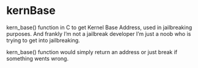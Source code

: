 # kernBase
kern_base() function in C to get Kernel Base Address, used in jailbreaking purposes. And frankly I’m not a jailbreak developer I’m just a noob who is trying to get into jailbreaking.

kern_base() function would simply return an address or just break if something wents wrong.
